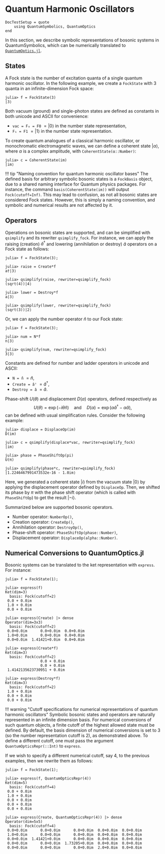 # Quantum Harmonic Oscillators

```@meta
DocTestSetup = quote
    using QuantumSymbolics, QuantumOptics
end
```

In this section, we describe symbolic representations of bosonic systems in QuantumSymbolics, which can be numerically translated to [`QuantumOptics.jl`](https://github.com/qojulia/QuantumOptics.jl).

## States

A Fock state is the number of excitation quanta of a single quantum harmonic oscillator. In the following example, we create a `FockState` with 3 quanta in an infinite-dimension Fock space:

```jldoctest
julia> f = FockState(3)
|3⟩
```

Both vacuum (ground) and single-photon states are defined as constants in both unicode and ASCII for convenience:

- `vac = F₀ = F0` $=|0\rangle$ in the number state representation,
- `F₁ = F1` $=|1\rangle$ in the number state representation.

To create quantum analogues of a classical harmonic oscillator, or monochromatic electromagnetic waves, we can define a coherent state $|\alpha\rangle$, where $\alpha$ is a complex amplitude, with `CoherentState(α::Number)`:

```jldoctest
julia> c = CoherentState(im)
|im⟩
```
!!! tip "Naming convention for quantum harmonic oscillator bases"
    The defined basis for arbitrary symbolic bosonic states is a `FockBasis` object, due to a shared naming interface for Quantum physics packages. For instance, the command `basis(CoherentState(im))` will output `Fock(cutoff=Inf)`. This may lead to confusion, as not all bosonic states are considered Fock states. However, this is simply a naming convention, and symbolic and numerical results are not affected by it.

## Operators

Operations on bosonic states are supported, and can be simplified with `qsimplify` and its rewriter `qsimplify_fock`. For instance, we can apply the raising (creation) $\hat{a}^{\dagger}$ and lowering (annihilation or destroy) $\hat{a}$ operators on a Fock state as follows:

```jldoctest
julia> f = FockState(3);

julia> raise = Create*f
a†|3⟩

julia> qsimplify(raise, rewriter=qsimplify_fock)
(sqrt(4))|4⟩

julia> lower = Destroy*f
a|3⟩

julia> qsimplify(lower, rewriter=qsimplify_fock)
(sqrt(3))|2⟩
```
Or, we can apply the number operator $\hat{n}$ to our Fock state:

```jldoctest
julia> f = FockState(3);

julia> num = N*f
n|3⟩

julia> qsimplify(num, rewriter=qsimplify_fock)
3|3⟩
```

Constants are defined for number and ladder operators in unicode and ASCII:

- `N = n̂` $=\hat{n}$,
- `Create = âꜛ` $=\hat{a}^{\dagger}$,
- `Destroy = â` $=\hat{a}$.

Phase-shift $U(\theta)$ and displacement $D(\alpha)$ operators, defined respectively as 
$$U(\theta) = \exp\left(-i\theta\hat{n}\right) \quad \text{and} \quad D(\alpha) = \exp\left(\alpha\hat{a}^{\dagger} - \alpha\hat{a}\right),$$ 
can be defined with usual simplification rules. Consider the following example:

```jldoctest
julia> displace = DisplaceOp(im)
D(im)

julia> c = qsimplify(displace*vac, rewriter=qsimplify_fock)
|im⟩

julia> phase = PhaseShiftOp(pi)
U(π)

julia> qsimplify(phase*c, rewriter=qsimplify_fock)
|1.2246467991473532e-16 - 1.0im⟩
```
Here, we generated a coherent state $|i\rangle$ from the vacuum state $|0\rangle$ by applying the displacement operator defined by `DisplaceOp`. Then, we shifted its phase by $\pi$ with the phase shift operator (which is called with `PhaseShiftOp`) to get the result $|-i\rangle$.

Summarized below are supported bosonic operators.

- Number operator: `NumberOp()`,
- Creation operator: `CreateOp()`,
- Annihilation operator: `DestroyOp()`,
- Phase-shift operator: `PhaseShiftOp(phase::Number)`,
- Displacement operator: `DisplaceOp(alpha::Number)`.

## Numerical Conversions to QuantumOptics.jl

Bosonic systems can be translated to the ket representation with `express`. For instance:

```jldoctest
julia> f = FockState(1);

julia> express(f)
Ket(dim=3)
  basis: Fock(cutoff=2)
 0.0 + 0.0im
 1.0 + 0.0im
 0.0 + 0.0im

julia> express(Create) |> dense
Operator(dim=3x3)
  basis: Fock(cutoff=2)
 0.0+0.0im      0.0+0.0im  0.0+0.0im
 1.0+0.0im      0.0+0.0im  0.0+0.0im
 0.0+0.0im  1.41421+0.0im  0.0+0.0im

julia> express(Create*f)
Ket(dim=3)
  basis: Fock(cutoff=2)
                0.0 + 0.0im
                0.0 + 0.0im
 1.4142135623730951 + 0.0im

julia> express(Destroy*f)
Ket(dim=3)
  basis: Fock(cutoff=2)
 1.0 + 0.0im
 0.0 + 0.0im
 0.0 + 0.0im
```

!!! warning "Cutoff specifications for numerical representations of quantum harmonic oscillators"
    Symbolic bosonic states and operators are naturally represented in an infinite dimension basis. For numerical conversions of such quantum objects, a finite cutoff of the highest allowed state must be defined. By default, the basis dimension of numerical conversions is set to 3 (so the number representation cutoff is 2), as demonstrated above. To define a different cutoff, one must pass the argument `QuantumOpticsRepr(::Int)` to `express`.

If we wish to specify a different numerical cutoff, say 4, to the previous examples, then we rewrite them as follows:

```jldoctest
julia> f = FockState(1);

julia> express(f, QuantumOpticsRepr(4))
Ket(dim=5)
  basis: Fock(cutoff=4)
 0.0 + 0.0im
 1.0 + 0.0im
 0.0 + 0.0im
 0.0 + 0.0im
 0.0 + 0.0im

julia> express(Create, QuantumOpticsRepr(4)) |> dense
Operator(dim=5x5)
  basis: Fock(cutoff=4)
 0.0+0.0im      0.0+0.0im      0.0+0.0im  0.0+0.0im  0.0+0.0im
 1.0+0.0im      0.0+0.0im      0.0+0.0im  0.0+0.0im  0.0+0.0im
 0.0+0.0im  1.41421+0.0im      0.0+0.0im  0.0+0.0im  0.0+0.0im
 0.0+0.0im      0.0+0.0im  1.73205+0.0im  0.0+0.0im  0.0+0.0im
 0.0+0.0im      0.0+0.0im      0.0+0.0im  2.0+0.0im  0.0+0.0im
```